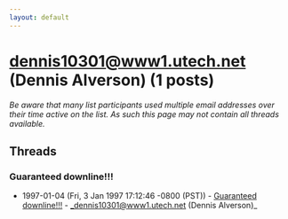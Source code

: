 ```yaml
---
layout: default
---
```


# dennis10301@www1.utech.net (Dennis Alverson) (1 posts)

_Be aware that many list participants used multiple email addresses over their time active on the list. As such this page may not contain all threads available._

## Threads

### Guaranteed downline!!!
+ 1997-01-04 (Fri, 3 Jan 1997 17:12:46 -0800 (PST)) - [Guaranteed downline!!!](/archive/1997/01/4c9222c38909abe8daccb9d6e9670d0f9f6b5b7feb334bbfe4b6afb7eeaef299) - _dennis10301@www1.utech.net (Dennis Alverson)_

